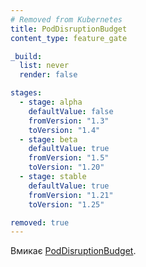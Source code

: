 ```yaml
---
# Removed from Kubernetes
title: PodDisruptionBudget
content_type: feature_gate

_build:
  list: never
  render: false

stages:
  - stage: alpha 
    defaultValue: false
    fromVersion: "1.3"
    toVersion: "1.4"
  - stage: beta 
    defaultValue: true
    fromVersion: "1.5"
    toVersion: "1.20"
  - stage: stable
    defaultValue: true
    fromVersion: "1.21"
    toVersion: "1.25"

removed: true
---
```

Вмикає [PodDisruptionBudget](/docs/tasks/run-application/configure-pdb/).
